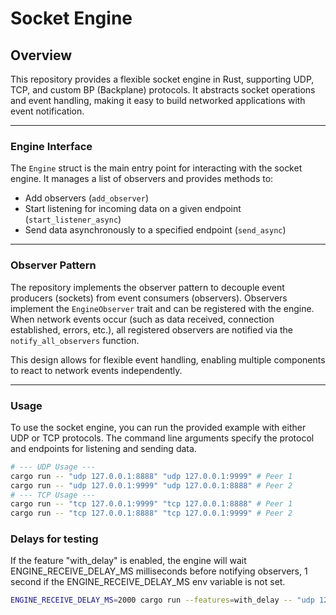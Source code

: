 # Socket Engine

## Overview

This repository provides a flexible socket engine in Rust, supporting UDP, TCP, and custom BP (Backplane) protocols. It abstracts socket operations and event handling, making it easy to build networked applications with event notification.

---

### Engine Interface

The `Engine` struct is the main entry point for interacting with the socket engine. It manages a list of observers and provides methods to:

- Add observers (`add_observer`)
- Start listening for incoming data on a given endpoint (`start_listener_async`)
- Send data asynchronously to a specified endpoint (`send_async`)

---

### Observer Pattern

The repository implements the observer pattern to decouple event producers (sockets) from event consumers (observers). Observers implement the `EngineObserver` trait and can be registered with the engine. When network events occur (such as data received, connection established, errors, etc.), all registered observers are notified via the `notify_all_observers` function.

This design allows for flexible event handling, enabling multiple components to react to network events independently.

---

### Usage

To use the socket engine, you can run the provided example with either UDP or TCP protocols. The command line arguments specify the protocol and endpoints for listening and sending data.

```sh
# --- UDP Usage ---
cargo run -- "udp 127.0.0.1:8888" "udp 127.0.0.1:9999" # Peer 1
cargo run -- "udp 127.0.0.1:9999" "udp 127.0.0.1:8888" # Peer 2
# --- TCP Usage ---
cargo run -- "tcp 127.0.0.1:9999" "tcp 127.0.0.1:8888" # Peer 1
cargo run -- "tcp 127.0.0.1:8888" "tcp 127.0.0.1:9999" # Peer 2
```

### Delays for testing

If the feature "with_delay" is enabled, the engine will wait ENGINE_RECEIVE_DELAY_MS milliseconds before notifying observers, 1 second if the ENGINE_RECEIVE_DELAY_MS env variable is not set.
```sh
ENGINE_RECEIVE_DELAY_MS=2000 cargo run --features=with_delay -- "udp 127.0.0.1:8888" "udp 127.0.0.1:9999"
```